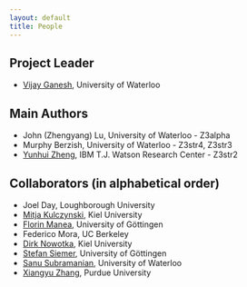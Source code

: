 ```yaml
---
layout: default
title: People
---
```


## Project Leader

* [Vijay Ganesh](https://ece.uwaterloo.ca/~vganesh/), University of Waterloo

## Main Authors

* John (Zhengyang) Lu, University of Waterloo - Z3alpha
* Murphy Berzish, University of Waterloo - Z3str4, Z3str3
* [Yunhui Zheng](http://researcher.ibm.com/researcher/view.php?person=us-zhengyu), IBM T.J. Watson Research Center - Z3str2

## Collaborators (in alphabetical order)

* Joel Day, Loughborough University
* [Mitja Kulczynski](https://kulczyn.ski), Kiel University
* [Florin Manea](https://www.uni-goettingen.de/de/team/620412.html), University of Göttingen 
* Federico Mora, UC Berkeley
* [Dirk Nowotka](http://zs.uni-kiel.de/en), Kiel University
* [Stefan Siemer](https://www.uni-goettingen.de/de/team/620412.html), University of Göttingen 
* [Sanu Subramanian](http://ca.linkedin.com/in/sanues/), University of Waterloo
* [Xiangyu Zhang](http://www.cs.purdue.edu/homes/xyzhang/), Purdue University
